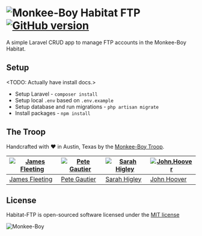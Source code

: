 ![Monkee-Boy](https://dujrsrsgsd3nh.cloudfront.net/img/emoticons/113009/mboy-1403710932.jpg) Habitat FTP [![GitHub version](https://badge.fury.io/gh/Monkee-Boy%2Fhabitat-ftp.svg)](http://badge.fury.io/gh/Monkee-Boy%2Fhabitat-ftp)
===========

A simple Laravel CRUD app to manage FTP accounts in the Monkee-Boy Habitat.

## Setup

<TODO: Actually have install docs.>

* Setup Laravel - `composer install`
* Setup local `.env` based on `.env.example`
* Setup database and run migrations - `php artisan migrate`
* Install packages - `npm install`

## The Troop

Handcrafted with ♥ in Austin, Texas by the [Monkee-Boy Troop](http://www.monkee-boy.com/about/the-troop.php).

| [![James Fleeting](https://avatars0.githubusercontent.com/u/23062?s=144)](https://github.com/fleeting) | [![Pete Gautier](https://avatars3.githubusercontent.com/u/5394199?s=144)](https://github.com/pgautier404) | [![Sarah Higley](https://avatars3.githubusercontent.com/u/3819570?s=144)](https://github.com/smhigley) | [![John,Hoover](https://avatars2.githubusercontent.com/u/48278?s=144)](https://github.com/defvayne23) |
|---|---|---|---|
| [James Fleeting](http://github.com/fleeting) | [Pete Gautier](https://github.com/pgautier404) | [Sarah Higley](https://github.com/smhigley) | [John Hoover](https://github.com/defvayne23) |

## License

Habitat-FTP is open-sourced software licensed under the [MIT license](http://opensource.org/licenses/MIT)

![Monkee-Boy](http://www.monkee-boy.com/img/logo-withtag-vertical-dark.jpg)
